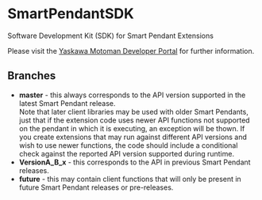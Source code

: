 # SmartPendantSDK
Software Development Kit (SDK) for Smart Pendant Extensions

Please visit the [Yaskawa Motoman Developer Portal](https://developer.motoman.com) for further information.

## Branches

* **master** - this always corresponds to the API version supported in the latest Smart Pendant release.  
Note that later client libraries may be used with older Smart Pendants, just that if the extension code uses newer API functions not supported on the pendant in which it is executing, an exception will be thown.  If you create extensions that may run against different API versions and wish to use newer functions, the code should include a conditional check against the reported API version supported during runtime.
* **VersionA_B_x** - this corresponds to the API in previous Smart Pendant releases.
* **future** - this may contain client functions that will only be present in future Smart Pendant releases or pre-releases.

